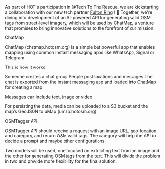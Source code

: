 
As part of HOT's participation in @Tech To The Rescue, we are kickstarting a collaboration with our new tech partner [Fulton Ring](https://www.fultonring.com/) ! 🤝 
Together, we're diving into development of an AI-powered API for generating valid OSM tags from street-level imagery, which will be used by [ChatMap](https://chatmap.hotosm.org), a venture that promises to bring innovative solutions to the forefront of our mission.

ChatMap

ChatMap (chatmap.hotosm.org) is a simple but powerful app that enables mapping using common instant messaging apps like WhatsApp, Signal or Telegram.

This is how it works:

Someone creates a chat group
People post locations and messages
The chat is exported from the instant messaging app and loaded into ChatMap for creating a map

Messages can include text, image or video.

For persisting the data, media can be uploaded to a S3 bucket and the map’s GeoJSON to uMap (umap.hotosm.org)


OSMTagger API

OSMTagger API should receive a request with an image URL, geo-location and category,  and return OSM valid tags. The category will help the API to decide a prompt and maybe other configurations.

Two models will be used, one focused on extracting text from an image and the other for generating OSM tags from the text. This will divide the problem in two and provide more flexibility for the final solution.




